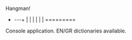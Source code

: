 Hangman!

+ ---+
|    |
     |
     |
     |
     |
=========

Console application. EN/GR dictionaries available.
